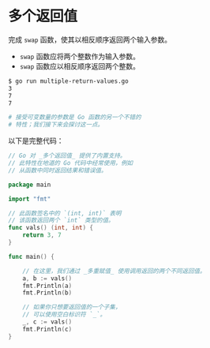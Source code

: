 # 多个返回值

完成 `swap` 函数，使其以相反顺序返回两个输入参数。

- `swap` 函数应将两个整数作为输入参数。
- `swap` 函数应以相反顺序返回两个整数。

```sh
$ go run multiple-return-values.go
3
7
7

# 接受可变数量的参数是 Go 函数的另一个不错的
# 特性；我们接下来会探讨这一点。
```

以下是完整代码：

```go
// Go 对 _多个返回值_ 提供了内置支持。
// 此特性在地道的 Go 代码中经常使用，例如
// 从函数中同时返回结果和错误值。

package main

import "fmt"

// 此函数签名中的 `(int, int)` 表明
// 该函数返回两个 `int` 类型的值。
func vals() (int, int) {
	return 3, 7
}

func main() {

	// 在这里，我们通过 _多重赋值_ 使用调用返回的两个不同返回值。
	a, b := vals()
	fmt.Println(a)
	fmt.Println(b)

	// 如果你只想要返回值的一个子集，
	// 可以使用空白标识符 `_`。
	_, c := vals()
	fmt.Println(c)
}

```
